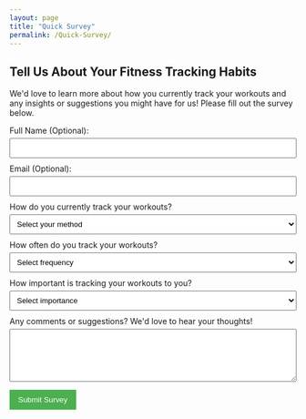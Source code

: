 ```yaml
---
layout: page
title: "Quick Survey"
permalink: /Quick-Survey/
---
```


## Tell Us About Your Fitness Tracking Habits

We'd love to learn more about how you currently track your workouts and any insights or suggestions you might have for us! Please fill out the survey below.

<form id="survey-form" action="https://formsubmit.co/ravi@trax.fitness" method="POST" style="width: 100%; max-width: 600px; margin: auto;">
  
  <!-- Name Field -->
  <div style="margin-bottom: 10px;">
    <label for="name" style="display: block; margin-bottom: 5px;">Full Name (Optional):</label>
    <input type="text" id="name" name="name" style="width: 100%; padding: 8px;" />
  </div>
  
  <!-- Email Field -->
  <div style="margin-bottom: 10px;">
    <label for="email" style="display: block; margin-bottom: 5px;">Email (Optional):</label>
    <input type="email" id="email" name="email" style="width: 100%; padding: 8px;" />
  </div>
  
  <!-- Fitness Tracking Methods -->
  <div style="margin-bottom: 10px;">
    <label for="tracking_method" style="display: block; margin-bottom: 5px;">How do you currently track your workouts?</label>
    <select id="tracking_method" name="tracking_method" required style="width: 100%; padding: 8px;">
      <option value="" disabled selected>Select your method</option>
      <option value="App-based tracking">App-based tracking</option>
      <option value="Manual notebook/journal">Manual notebook/journal</option>
      <option value="Excel sheet or digital logs">Excel sheet or digital logs</option>
      <option value="No tracking; just by memory">No tracking; just by memory</option>
      <option value="Other">Other</option>
    </select>
  </div>
  
  <!-- Frequency of Tracking -->
  <div style="margin-bottom: 10px;">
    <label for="tracking_frequency" style="display: block; margin-bottom: 5px;">How often do you track your workouts?</label>
    <select id="tracking_frequency" name="tracking_frequency" required style="width: 100%; padding: 8px;">
      <option value="" disabled selected>Select frequency</option>
      <option value="Every workout">Every workout</option>
      <option value="Weekly">Weekly</option>
      <option value="Occasionally">Occasionally</option>
      <option value="Rarely">Rarely</option>
    </select>
  </div>
  
  <!-- Importance of Tracking -->
  <div style="margin-bottom: 10px;">
    <label for="tracking_importance" style="display: block; margin-bottom: 5px;">How important is tracking your workouts to you?</label>
    <select id="tracking_importance" name="tracking_importance" required style="width: 100%; padding: 8px;">
      <option value="" disabled selected>Select importance</option>
      <option value="Very important">Very important</option>
      <option value="Somewhat important">Somewhat important</option>
      <option value="Neutral">Neutral</option>
      <option value="Not very important">Not very important</option>
    </select>
  </div>
  
  <!-- Personal Comments Section -->
  <div style="margin-bottom: 10px;">
    <label for="comments" style="display: block; margin-bottom: 5px;">Any comments or suggestions? We'd love to hear your thoughts!</label>
    <textarea id="comments" name="comments" rows="5" style="width: 100%; padding: 8px;"></textarea>
  </div>
  
  <!-- Next to thank you page-->
  <input type="hidden" name="_next" value="https://trax.fitness/Thanks">

  <!-- Hidden reCAPTCHA token field -->
  <input type="hidden" name="recaptcha_response" id="recaptchaResponse">

  <button type="submit" style="padding: 10px 15px; background-color: #4CAF50; color: white; border: none; cursor: pointer;">Submit Survey</button>
</form>

<!-- Google reCAPTCHA v3 Script -->
<script src="https://www.google.com/recaptcha/api.js?render=6LcV31EqAAAAAJNUKNpNG8rnufwfm5R5rhdGalxU"></script>

<script>
  grecaptcha.ready(function() {
    grecaptcha.execute('6LcV31EqAAAAAJNUKNpNG8rnufwfm5R5rhdGalxU', {action: 'submit'}).then(function(token) {
      // Add the token to the hidden input field
      document.getElementById('recaptchaResponse').value = token;
    });
  });
</script>